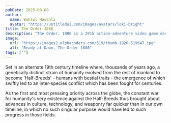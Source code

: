 ```yaml
---
pubDate: 2025-08-08
author:
  name: Bahlul Hasanli
  avatar: "https://untitledui.com/images/avatars/loki-bright"
title: The Order 1886
description: "The Order: 1886 is a 2015 action-adventure video game developed by Ready at Dawn and published by Sony Computer Entertainment for the PlayStation 4."
image:
  url: "https://images2.alphacoders.com/519/thumb-1920-519647.jpg"
  alt: "Ready at Dawn, The Order 1886"
tags: [""]
---
```


Set in an alternate 19th century timeline where, thousands of years ago, a genetically distinct strain of humanity evolved from the rest of mankind to become 'Half-Breeds' - humans with bestial traits - the emergence of which swiftly led to an inter-species conflict which has been fought for centuries.  

As the first and most pressing priority across the globe, the constant war for humanity's very existence against the Half-Breeds thus brought about advances in culture, technology, and weaponry far quicker than in our own timeline, in which no such singular purpose would have led to such progress in those fields.  